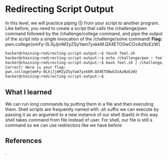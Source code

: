 # Redirecting Script Output 
In this level, we will practice piping (|) from your script to another program. Like before, you need to create a script that calls the /challenge/pwn command followed by the /challenge/college command, and pipe the output of the script into a single invocation of the /challenge/solve command!
**Flag:** pwn.college{omFy-0LXjJjmM2yZSyYam7yxkkM.QX4ETO0wCOzAzNzEzW}


```bash
hacker@chaining~redirecting-script-output:~$ touch feel.sh
hacker@chaining~redirecting-script-output:~$ echo /challenge/pwn > feel.sh;echo /challenge/college >> feel.sh
hacker@chaining~redirecting-script-output:~$ bash feel.sh | /challenge/solve
Correct! Here is your flag:
pwn.college{omFy-0LXjJjmM2yZSyYam7yxkkM.QX4ETO0wCOzAzNzEzW}
hacker@chaining~redirecting-script-output:~$ 


```
## What I learned
We can run long commands by putting them in a file <called shell script>
and then executing them.
Shell scripts are frequently named with .sh suffix
we can execute by passing it as an argument to a new instance of our shell (bash)
in this way shell takes command from file instead of user.
For shell, our file is still a command so we can use redirectors like we have before
## References 
.